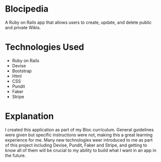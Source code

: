 # Blocipedia
A Ruby on Rails app that allows users to create, update, and delete public and private Wikis.

# Technologies Used
* Ruby on Rails
* Devise
* Bootstrap
* Html
* CSS
* Pundit
* Faker
* Stripe

# Explanation
I created this application as part of my Bloc curriculum.  General guidelines were given but
specific instructions were not, making this a great learning experience for me.  Many new technologies weer
introduced to me as part of this project including Devise, Pundit, Faker and Stripe, and getting to know all
of them will be crucial to my ability to build what I want in an app in the future.
